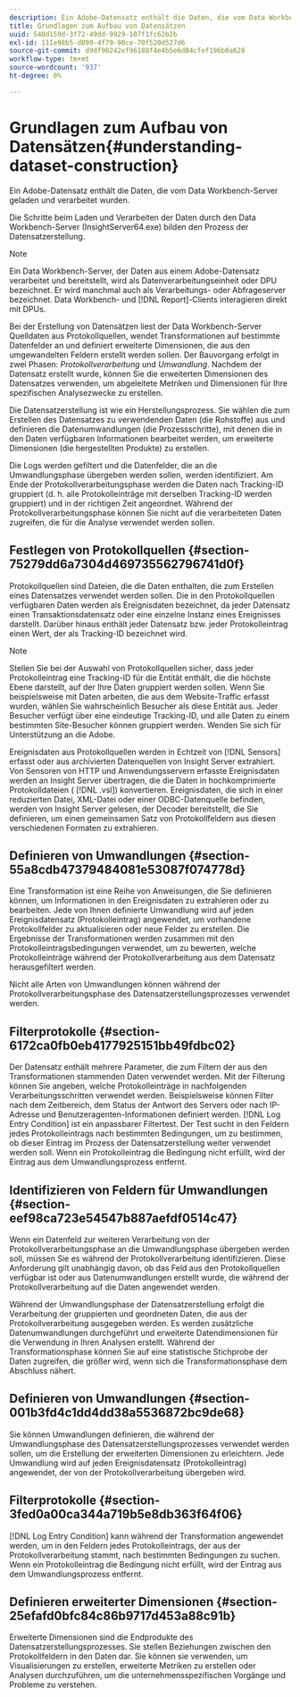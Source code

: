 ```yaml
---
description: Ein Adobe-Datensatz enthält die Daten, die vom Data Workbench-Server geladen und verarbeitet wurden.
title: Grundlagen zum Aufbau von Datensätzen
uuid: 540d159d-3f72-49dd-9929-107f1fc62b2b
exl-id: 111e98b5-d899-4f79-90ce-70f520d527d6
source-git-commit: d9df90242ef96188f4e4b5e6d04cfef196b0a628
workflow-type: tm+mt
source-wordcount: '937'
ht-degree: 0%

---
```


# Grundlagen zum Aufbau von Datensätzen{#understanding-dataset-construction}

Ein Adobe-Datensatz enthält die Daten, die vom Data Workbench-Server geladen und verarbeitet wurden.

Die Schritte beim Laden und Verarbeiten der Daten durch den Data Workbench-Server (InsightServer64.exe) bilden den Prozess der Datensatzerstellung.

>[!NOTE]
>
>Ein Data Workbench-Server, der Daten aus einem Adobe-Datensatz verarbeitet und bereitstellt, wird als Datenverarbeitungseinheit oder DPU bezeichnet. Er wird manchmal auch als Verarbeitungs- oder Abfrageserver bezeichnet. Data Workbench- und [!DNL Report]-Clients interagieren direkt mit DPUs.

Bei der Erstellung von Datensätzen liest der Data Workbench-Server Quelldaten aus Protokollquellen, wendet Transformationen auf bestimmte Datenfelder an und definiert erweiterte Dimensionen, die aus den umgewandelten Feldern erstellt werden sollen. Der Bauvorgang erfolgt in zwei Phasen: *Protokollverarbeitung* und *Umwandlung*. Nachdem der Datensatz erstellt wurde, können Sie die erweiterten Dimensionen des Datensatzes verwenden, um abgeleitete Metriken und Dimensionen für Ihre spezifischen Analysezwecke zu erstellen.

Die Datensatzerstellung ist wie ein Herstellungsprozess. Sie wählen die zum Erstellen des Datensatzes zu verwendenden Daten (die Rohstoffe) aus und definieren die Datenumwandlungen (die Prozessschritte), mit denen die in den Daten verfügbaren Informationen bearbeitet werden, um erweiterte Dimensionen (die hergestellten Produkte) zu erstellen.

<!--
c_log_proc.xml
-->

Die Logs werden gefiltert und die Datenfelder, die an die Umwandlungsphase übergeben werden sollen, werden identifiziert. Am Ende der Protokollverarbeitungsphase werden die Daten nach Tracking-ID gruppiert (d. h. alle Protokolleinträge mit derselben Tracking-ID werden gruppiert) und in der richtigen Zeit angeordnet. Während der Protokollverarbeitungsphase können Sie nicht auf die verarbeiteten Daten zugreifen, die für die Analyse verwendet werden sollen.

## Festlegen von Protokollquellen {#section-75279dd6a7304d469735562796741d0f}

Protokollquellen sind Dateien, die die Daten enthalten, die zum Erstellen eines Datensatzes verwendet werden sollen. Die in den Protokollquellen verfügbaren Daten werden als Ereignisdaten bezeichnet, da jeder Datensatz einen Transaktionsdatensatz oder eine einzelne Instanz eines Ereignisses darstellt. Darüber hinaus enthält jeder Datensatz bzw. jeder Protokolleintrag einen Wert, der als Tracking-ID bezeichnet wird.

>[!NOTE]
>
>Stellen Sie bei der Auswahl von Protokollquellen sicher, dass jeder Protokolleintrag eine Tracking-ID für die Entität enthält, die die höchste Ebene darstellt, auf der Ihre Daten gruppiert werden sollen. Wenn Sie beispielsweise mit Daten arbeiten, die aus dem Website-Traffic erfasst wurden, wählen Sie wahrscheinlich Besucher als diese Entität aus. Jeder Besucher verfügt über eine eindeutige Tracking-ID, und alle Daten zu einem bestimmten Site-Besucher können gruppiert werden. Wenden Sie sich für Unterstützung an die Adobe.

Ereignisdaten aus Protokollquellen werden in Echtzeit von [!DNL Sensors] erfasst oder aus archivierten Datenquellen von Insight Server extrahiert. Von Sensoren von HTTP und Anwendungsservern erfasste Ereignisdaten werden an Insight Server übertragen, die die Daten in hochkomprimierte Protokolldateien ( [!DNL .vsl]) konvertieren. Ereignisdaten, die sich in einer reduzierten Datei, XML-Datei oder einer ODBC-Datenquelle befinden, werden von Insight Server gelesen, der Decoder bereitstellt, die Sie definieren, um einen gemeinsamen Satz von Protokollfeldern aus diesen verschiedenen Formaten zu extrahieren.

## Definieren von Umwandlungen {#section-55a8cdb47379484081e53087f074778d}

Eine Transformation ist eine Reihe von Anweisungen, die Sie definieren können, um Informationen in den Ereignisdaten zu extrahieren oder zu bearbeiten. Jede von Ihnen definierte Umwandlung wird auf jeden Ereignisdatensatz (Protokolleintrag) angewendet, um vorhandene Protokollfelder zu aktualisieren oder neue Felder zu erstellen. Die Ergebnisse der Transformationen werden zusammen mit den Protokolleintragsbedingungen verwendet, um zu bewerten, welche Protokolleinträge während der Protokollverarbeitung aus dem Datensatz herausgefiltert werden.

Nicht alle Arten von Umwandlungen können während der Protokollverarbeitungsphase des Datensatzerstellungsprozesses verwendet werden.

## Filterprotokolle {#section-6172ca0fb0eb4177925151bb49fdbc02}

Der Datensatz enthält mehrere Parameter, die zum Filtern der aus den Transformationen stammenden Daten verwendet werden. Mit der Filterung können Sie angeben, welche Protokolleinträge in nachfolgenden Verarbeitungsschritten verwendet werden. Beispielsweise können Filter nach dem Zeitbereich, dem Status der Antwort des Servers oder nach IP-Adresse und Benutzeragenten-Informationen definiert werden. [!DNL Log Entry Condition] ist ein anpassbarer Filtertest. Der Test sucht in den Feldern jedes Protokolleintrags nach bestimmten Bedingungen, um zu bestimmen, ob dieser Eintrag im Prozess der Datensatzerstellung weiter verwendet werden soll. Wenn ein Protokolleintrag die Bedingung nicht erfüllt, wird der Eintrag aus dem Umwandlungsprozess entfernt.

## Identifizieren von Feldern für Umwandlungen {#section-eef98ca723e54547b887aefdf0514c47}

Wenn ein Datenfeld zur weiteren Verarbeitung von der Protokollverarbeitungsphase an die Umwandlungsphase übergeben werden soll, müssen Sie es während der Protokollverarbeitung identifizieren. Diese Anforderung gilt unabhängig davon, ob das Feld aus den Protokollquellen verfügbar ist oder aus Datenumwandlungen erstellt wurde, die während der Protokollverarbeitung auf die Daten angewendet werden.

<!--
c_transformation.xml
-->

Während der Umwandlungsphase der Datensatzerstellung erfolgt die Verarbeitung der gruppierten und geordneten Daten, die aus der Protokollverarbeitung ausgegeben werden. Es werden zusätzliche Datenumwandlungen durchgeführt und erweiterte Datendimensionen für die Verwendung in Ihren Analysen erstellt. Während der Transformationsphase können Sie auf eine statistische Stichprobe der Daten zugreifen, die größer wird, wenn sich die Transformationsphase dem Abschluss nähert.

## Definieren von Umwandlungen {#section-001b3fd4c1dd4dd38a5536872bc9de68}

Sie können Umwandlungen definieren, die während der Umwandlungsphase des Datensatzerstellungsprozesses verwendet werden sollen, um die Erstellung der erweiterten Dimensionen zu erleichtern. Jede Umwandlung wird auf jeden Ereignisdatensatz (Protokolleintrag) angewendet, der von der Protokollverarbeitung übergeben wird.

## Filterprotokolle {#section-3fed0a00ca344a719b5e8db363f64f06}

[!DNL Log Entry Condition] kann während der Transformation angewendet werden, um in den Feldern jedes Protokolleintrags, der aus der Protokollverarbeitung stammt, nach bestimmten Bedingungen zu suchen. Wenn ein Protokolleintrag die Bedingung nicht erfüllt, wird der Eintrag aus dem Umwandlungsprozess entfernt.

## Definieren erweiterter Dimensionen {#section-25efafd0bfc84c86b9717d453a88c91b}

Erweiterte Dimensionen sind die Endprodukte des Datensatzerstellungsprozesses. Sie stellen Beziehungen zwischen den Protokollfeldern in den Daten dar. Sie können sie verwenden, um Visualisierungen zu erstellen, erweiterte Metriken zu erstellen oder Analysen durchzuführen, um die unternehmensspezifischen Vorgänge und Probleme zu verstehen.
